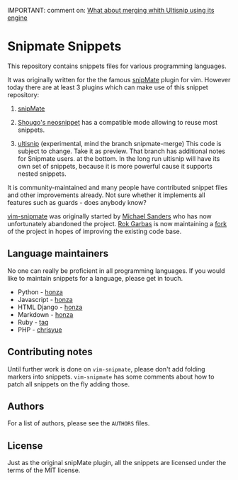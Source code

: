 IMPORTANT: comment on: [What about merging whith Ultisnip using its engine](https://github.com/garbas/vim-snipmate/issues/114)

Snipmate Snippets
=================

This repository contains snippets files for various programming languages.

It was originally written for the the famous [snipMate][1] plugin for vim.
However today there are at least 3 plugins which can make use of this snippet repository:

1) [snipMate][1]

2) [Shougo's neosnippet][5] has a compatible mode allowing
  to reuse most snippets.

3) [ultisnip][6] (experimental, mind the branch snipmate-merge)
  This code is subject to change. Take it as preview. That branch
  has additional notes for Snipmate users. at the bottom.
  In the long run ultisnip will have its own set of snippets, because it is
  more powerful cause it supports nested snippets.



It is community-maintained and many people have contributed snippet files and other
improvements already. Not sure whether it implements all features such as
guards - does anybody know?

[vim-snipmate][1] was originally started by [Michael Sanders][2] who has now
unfortunately abandoned the project. [Rok Garbas][3] is now maintaining a
[fork][4] of the project in hopes of improving the existing code base.


Language maintainers
--------------------

No one can really be proficient in all programming languages. If you would like
to maintain snippets for a language, please get in touch.

* Python - [honza](http://github.com/honza)
* Javascript - [honza](http://github.com/honza)
* HTML Django - [honza](http://github.com/honza)
* Markdown - [honza](http://github.com/honza)
* Ruby - [taq](http://github.com/taq)
* PHP - [chrisyue](http://github.com/chrisyue)

Contributing notes
------------------

Until further work is done on `vim-snipmate`, please don't add folding markers
into snippets. `vim-snipmate` has some comments about how to patch all snippets
on the fly adding those.

Authors
-------

For a list of authors, please see the `AUTHORS` files.

License
-------

Just as the original snipMate plugin, all the snippets are licensed under the
terms of the MIT license.


[1]: http://github.com/garbas/vim-snipmate
[2]: http://github.com/msanders
[3]: http://github.com/garbas
[4]: http://github.com/garbas/vim-snipmate
[5]: https://github.com/Shougo/neosnippet
[6]: https://github.com/MarcWeber/UltiSnips/tree/snipmate-merge
